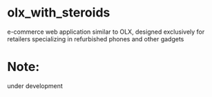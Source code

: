 # olx_with_steroids
e-commerce web application similar to OLX, designed exclusively for retailers specializing in refurbished phones and other gadgets

# Note:
under development
